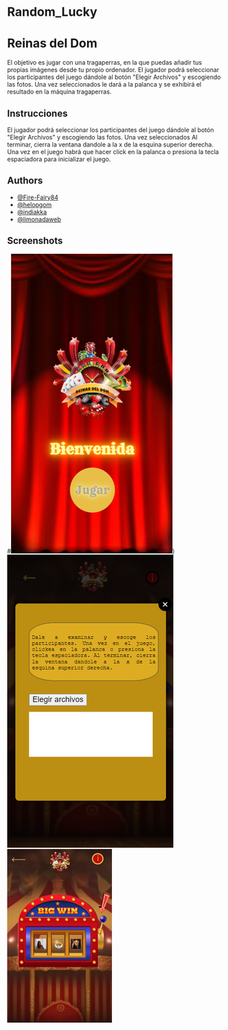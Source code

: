 # Random_Lucky
# Reinas del Dom

El objetivo es jugar con una tragaperras, en la que puedas añadir tus propias imágenes desde tu  propio ordenador.
El jugador podrá seleccionar los participantes del juego dándole al botón "Elegir Archivos" y escogiendo las fotos.
Una vez seleccionados le dará a la palanca y se exhibirá el resultado en la máquina tragaperras.



## Instrucciones


El jugador podrá seleccionar los participantes del juego dándole al botón "Elegir Archivos" y escogiendo las fotos.
Una vez seleccionados  Al terminar, cierra la ventana dandole a la x de la esquina superior derecha. Una vez en el juego habrá que hacer click en la palanca o presiona la tecla espaciadora para inicializar el juego.


## Authors


- [@Fire-Fairy84](https://github.com/Fire-Fairy84)
- [@helopgom](https://github.com/helopgom)
- [@indiakka](https://www.github.com/indiakka)
- [@limonadaweb](https://www.github.com/limonadaweb)

## Screenshots


#![inicio](image.png))
![carga archivos](image-1.png)
![juego](image-2.png)